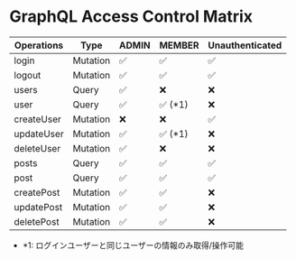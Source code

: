 # GraphQL Access Control Matrix

| Operations | Type     | ADMIN | MEMBER | Unauthenticated |
| ---------- | -------- | ----- | ------ | --------------- |
| login      | Mutation | ✅     | ✅      | ✅               |
| logout     | Mutation | ✅     | ✅      | ✅               |
| users      | Query    | ✅     | ❌      | ❌               |
| user       | Query    | ✅     | ✅ (*1) | ❌               |
| createUser | Mutation | ❌     | ❌      | ✅               |
| updateUser | Mutation | ✅     | ✅ (*1) | ❌               |
| deleteUser | Mutation | ✅     | ❌      | ❌               |
| posts      | Query    | ✅     | ✅      | ✅               |
| post       | Query    | ✅     | ✅      | ✅               |
| createPost | Mutation | ✅     | ✅      | ❌               |
| updatePost | Mutation | ✅     | ✅      | ❌               |
| deletePost | Mutation | ✅     | ✅      | ❌               |

- *1: ログインユーザーと同じユーザーの情報のみ取得/操作可能
